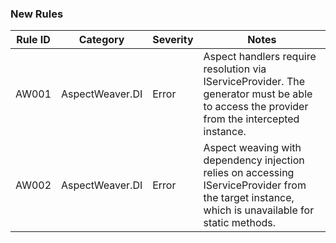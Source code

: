 ### New Rules

Rule ID | Category          | Severity | Notes
--------|-------------------|----------|-------
AW001   | AspectWeaver.DI   | Error    | Aspect handlers require resolution via IServiceProvider. The generator must be able to access the provider from the intercepted instance.
AW002   | AspectWeaver.DI   | Error    | Aspect weaving with dependency injection relies on accessing IServiceProvider from the target instance, which is unavailable for static methods.